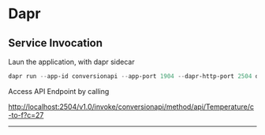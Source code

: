 # Dapr

## Service Invocation

Laun the application, with dapr sidecar

```ps1
dapr run --app-id conversionapi --app-port 1904 --dapr-http-port 2504 dotnet run
```

Access API Endpoint by calling

<http://localhost:2504/v1.0/invoke/conversionapi/method/api/Temperature/c-to-f?c=27>

---
